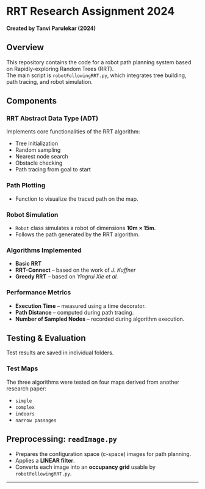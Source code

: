 # RRT Research Assignment 2024  
**Created by Tanvi Parulekar (2024)**

## Overview

This repository contains the code for a robot path planning system based on Rapidly-exploring Random Trees (RRT).  
The main script is `robotFollowingRRT.py`, which integrates tree building, path tracing, and robot simulation.

## Components

### RRT Abstract Data Type (ADT)
Implements core functionalities of the RRT algorithm:
- Tree initialization
- Random sampling
- Nearest node search
- Obstacle checking
- Path tracing from goal to start

### Path Plotting
- Function to visualize the traced path on the map.

### Robot Simulation
- `Robot` class simulates a robot of dimensions **10m × 15m**.
- Follows the path generated by the RRT algorithm.

### Algorithms Implemented
- **Basic RRT**
- **RRT-Connect** – based on the work of *J. Kuffner*
- **Greedy RRT** – based on *Yingrui Xie et al.*

### Performance Metrics
- **Execution Time** – measured using a time decorator.
- **Path Distance** – computed during path tracing.
- **Number of Sampled Nodes** – recorded during algorithm execution.

## Testing & Evaluation

Test results are saved in individual folders.

### Test Maps
The three algorithms were tested on four maps derived from another research paper:
- `simple`
- `complex`
- `indoors`
- `narrow passages`

## Preprocessing: `readImage.py`
- Prepares the configuration space (c-space) images for path planning.
- Applies a **LINEAR filter**.
- Converts each image into an **occupancy grid** usable by `robotFollowingRRT.py`.
  
---
